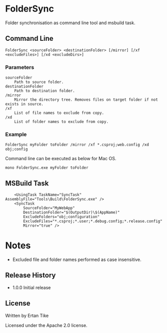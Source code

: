
# FolderSync

Folder synchronisation as command line tool and msbuild task.

## Command Line

    FolderSync <sourceFolder> <destinationFolder> [/mirror] [/xf <excludeFiles>] [/xd <excludeDirs>] 

### Parameters

	sourceFolder
		Path to source folder.
	destinationFolder
		Path to destination folder.
    /mirror
	    Mirror the directory tree. Removes files on target folder if not exists in source.		
    /xf
	    List of file names to exclude from copy.
    /xd
	    List of folder names to exclude from copy.

### Example

    FolderSync myFolder toFolder /mirror /xf *.csproj;web.config /xd obj;config

Command line can be executed as below for Mac OS.

    mono FolderSync.exe myFolder toFolder

## MSBuild Task

```
    <UsingTask TaskName="SyncTask" AssemblyFile="Tools\Build\FolderSync.exe" />
    <SyncTask 
        SourceFolder="MyWebApp" 
        DestinationFolder="$(OutputDir)\$(AppName)" 
        ExcludeFolders="obj;configuration"
        ExcludeFiles="*.csproj;*.user;*.debug.config;*.release.config"
        Mirror="true" />
```        
   
# Notes

* Excluded file and folder names performed as case insensitive.

## Release History

 - 1.0.0 Initial release

## License

Written by Ertan Tike

Licensed under the Apache 2.0 license.